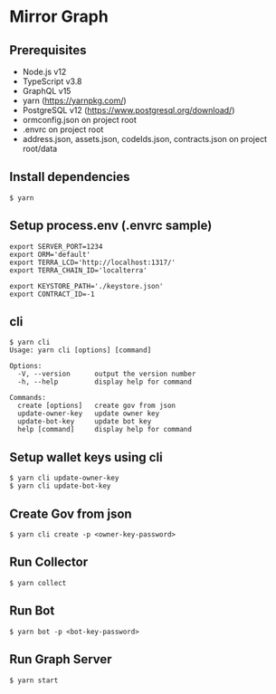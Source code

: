 # Mirror Graph

## Prerequisites
* Node.js v12
* TypeScript v3.8
* GraphQL v15
* yarn (https://yarnpkg.com/)
* PostgreSQL v12 (https://www.postgresql.org/download/)
* ormconfig.json on project root
* .envrc on project root
* address.json, assets.json, codeIds.json, contracts.json on project root/data

## Install dependencies
```
$ yarn
```

## Setup process.env (.envrc sample)
```
export SERVER_PORT=1234
export ORM='default'
export TERRA_LCD='http://localhost:1317/'
export TERRA_CHAIN_ID='localterra'

export KEYSTORE_PATH='./keystore.json'
export CONTRACT_ID=-1
```

## cli
```
$ yarn cli
Usage: yarn cli [options] [command]

Options:
  -V, --version      output the version number
  -h, --help         display help for command

Commands:
  create [options]   create gov from json
  update-owner-key   update owner key
  update-bot-key     update bot key
  help [command]     display help for command
```

## Setup wallet keys using cli
```
$ yarn cli update-owner-key
$ yarn cli update-bot-key
```

## Create Gov from json
```
$ yarn cli create -p <owner-key-password>
```

## Run Collector
```
$ yarn collect
```

## Run Bot
```
$ yarn bot -p <bot-key-password>
```

## Run Graph Server
```
$ yarn start
```
